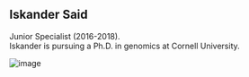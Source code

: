 ## Iskander Said  
Junior Specialist (2016-2018).  
Iskander is pursuing a Ph.D. in genomics at Cornell University.

![image](https://user-images.githubusercontent.com/10063921/132963225-177c9b6a-5aef-40d7-85ec-62bdc70f2b00.png)
